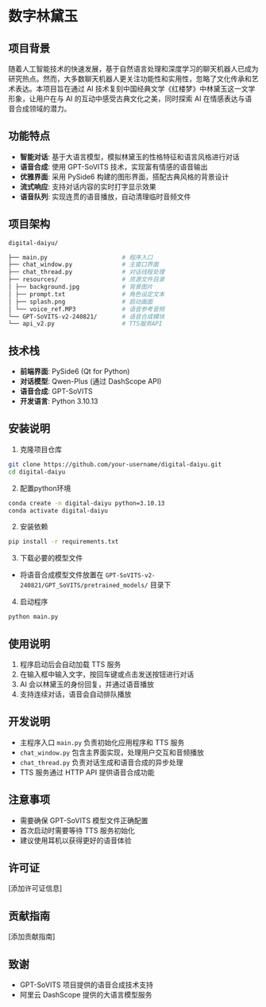 # 数字林黛玉

## 项目背景
随着人工智能技术的快速发展，基于自然语言处理和深度学习的聊天机器人已成为研究热点。然而，大多数聊天机器人更关注功能性和实用性，忽略了文化传承和艺术表达。本项目旨在通过 AI 技术复刻中国经典文学《红楼梦》中林黛玉这一文学形象，让用户在与 AI 的互动中感受古典文化之美，同时探索 AI 在情感表达与语音合成领域的潜力。

## 功能特点

- **智能对话**: 基于大语言模型，模拟林黛玉的性格特征和语言风格进行对话
- **语音合成**: 使用 GPT-SoVITS 技术，实现富有情感的语音输出
- **优雅界面**: 采用 PySide6 构建的图形界面，搭配古典风格的背景设计
- **流式响应**: 支持对话内容的实时打字显示效果
- **语音队列**: 实现连贯的语音播放，自动清理临时音频文件

## 项目架构
```bash
digital-daiyu/

├── main.py                     # 程序入口
├── chat_window.py              # 主窗口界面
├── chat_thread.py              # 对话线程处理
├── resources/                  # 资源文件目录
│ ├── background.jpg            # 背景图片
│ ├── prompt.txt                # 角色设定文本
│ ├── splash.png                # 启动画面
│ └── voice_ref.MP3             # 语音参考音频
└── GPT-SoVITS-v2-240821/       # 语音合成模块
└── api_v2.py                   # TTS服务API
```

## 技术栈

- **前端界面**: PySide6 (Qt for Python)
- **对话模型**: Qwen-Plus (通过 DashScope API)
- **语音合成**: GPT-SoVITS
- **开发语言**: Python 3.10.13

## 安装说明

1. 克隆项目仓库

```bash
git clone https://github.com/your-username/digital-daiyu.git
cd digital-daiyu
```

2. 配置python环境

```bash
conda create -n digital-daiyu python=3.10.13
conda activate digital-daiyu
```

2. 安装依赖

```bash
pip install -r requirements.txt
```

3. 下载必要的模型文件
- 将语音合成模型文件放置在 `GPT-SoVITS-v2-240821/GPT_SoVITS/pretrained_models/` 目录下

4. 启动程序

```bash
python main.py
```

## 使用说明

1. 程序启动后会自动加载 TTS 服务
2. 在输入框中输入文字，按回车键或点击发送按钮进行对话
3. AI 会以林黛玉的身份回复，并通过语音播放
4. 支持连续对话，语音会自动排队播放

## 开发说明

- 主程序入口 `main.py` 负责初始化应用程序和 TTS 服务
- `chat_window.py` 包含主界面实现，处理用户交互和音频播放
- `chat_thread.py` 负责对话生成和语音合成的异步处理
- TTS 服务通过 HTTP API 提供语音合成功能

## 注意事项

- 需要确保 GPT-SoVITS 模型文件正确配置
- 首次启动时需要等待 TTS 服务初始化
- 建议使用耳机以获得更好的语音体验

## 许可证

[添加许可证信息]

## 贡献指南

[添加贡献指南]

## 致谢

- GPT-SoVITS 项目提供的语音合成技术支持
- 阿里云 DashScope 提供的大语言模型服务

